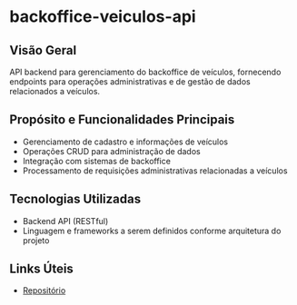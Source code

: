 # backoffice-veiculos-api

## Visão Geral

API backend para gerenciamento do backoffice de veículos, fornecendo endpoints para operações administrativas e de gestão de dados relacionados a veículos.

## Propósito e Funcionalidades Principais

- Gerenciamento de cadastro e informações de veículos
- Operações CRUD para administração de dados
- Integração com sistemas de backoffice
- Processamento de requisições administrativas relacionadas a veículos

## Tecnologias Utilizadas

- Backend API (RESTful)
- Linguagem e frameworks a serem definidos conforme arquitetura do projeto

## Links Úteis

- [Repositório](https://github.com/emingues-xx/backoffice-veiculos-api.git)
